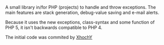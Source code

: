 A small library in/for PHP (projects) to handle and throw exceptions. The main features are stack generation, debug-value saving and e-mail alerts.

Because it uses the new exceptions, class-syntax and some function of PHP 5, it isn't backwards compatible to PHP 4.

The initial code was commited by [XhochY](http://xhochy.org)

